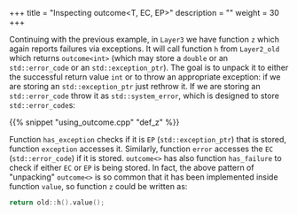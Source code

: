 +++
title = "Inspecting outcome<T, EC, EP>"
description = ""
weight = 30
+++

Continuing with the previous example, in `Layer3` we have function `z` which again reports failures via exceptions.
It will call function `h` from `Layer2_old` which returns `outcome<int>` (which may store a `double` or an `std::error_code` or an `std::exception_ptr`).
The goal is to unpack it to either the successful return value `int` or to throw an appropriate exception: if we are storing an `std::exception_ptr` just rethrow it.
If we are storing an `std::error_code` throw it as `std::system_error`, which is designed to store `std::error_code`s:

{{% snippet "using_outcome.cpp" "def_z" %}}

Function `has_exception` checks if it is `EP` (`std::exception_ptr`) that is stored, function `exception` accesses it. Similarly, function `error` accesses the `EC` (`std::error_code`) if it is stored.
`outcome<>` has also function `has_failure` to check if either `EC` or `EP` is being stored. In fact, the above pattern of "unpacking" `outcome<>`
is so common that it has been implemented inside function `value`, so function `z` could be written as:

```c++
return old::h().value();
```   